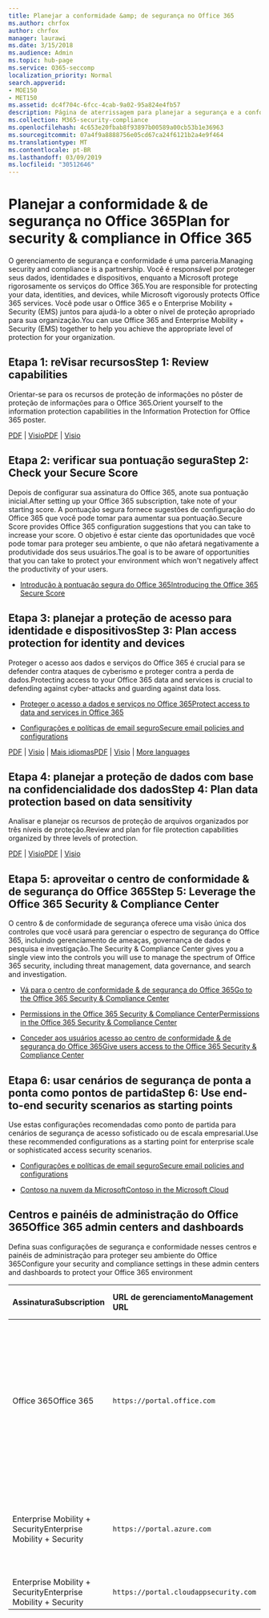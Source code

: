 ```yaml
---
title: Planejar a conformidade &amp; de segurança no Office 365
ms.author: chrfox
author: chrfox
manager: laurawi
ms.date: 3/15/2018
ms.audience: Admin
ms.topic: hub-page
ms.service: O365-seccomp
localization_priority: Normal
search.appverid:
- MOE150
- MET150
ms.assetid: dc4f704c-6fcc-4cab-9a02-95a824e4fb57
description: Página de aterrissagem para planejar a segurança e a conformidade
ms.collection: M365-security-compliance
ms.openlocfilehash: 4c653e20fbab8f93897b00589a00cb53b1e36963
ms.sourcegitcommit: 07a4f9a8888756e05cd67ca24f6121b2a4e9f464
ms.translationtype: MT
ms.contentlocale: pt-BR
ms.lasthandoff: 03/09/2019
ms.locfileid: "30512646"
---
```

# <a name="plan-for-security-amp-compliance-in-office-365"></a><span data-ttu-id="d0592-103">Planejar a conformidade &amp; de segurança no Office 365</span><span class="sxs-lookup"><span data-stu-id="d0592-103">Plan for security &amp; compliance in Office 365</span></span>

<span data-ttu-id="d0592-104">O gerenciamento de segurança e conformidade é uma parceria.</span><span class="sxs-lookup"><span data-stu-id="d0592-104">Managing security and compliance is a partnership.</span></span> <span data-ttu-id="d0592-105">Você é responsável por proteger seus dados, identidades e dispositivos, enquanto a Microsoft protege rigorosamente os serviços do Office 365.</span><span class="sxs-lookup"><span data-stu-id="d0592-105">You are responsible for protecting your data, identities, and devices, while Microsoft vigorously protects Office 365 services.</span></span> <span data-ttu-id="d0592-106">Você pode usar o Office 365 e o Enterprise Mobility + Security (EMS) juntos para ajudá-lo a obter o nível de proteção apropriado para sua organização.</span><span class="sxs-lookup"><span data-stu-id="d0592-106">You can use Office 365 and Enterprise Mobility + Security (EMS) together to help you achieve the appropriate level of protection for your organization.</span></span>
  
## <a name="step-1-review-capabilities"></a><span data-ttu-id="d0592-107">Etapa 1: reVisar recursos</span><span class="sxs-lookup"><span data-stu-id="d0592-107">Step 1: Review capabilities</span></span>

<span data-ttu-id="d0592-108">Orientar-se para os recursos de proteção de informações no pôster de proteção de informações para o Office 365.</span><span class="sxs-lookup"><span data-stu-id="d0592-108">Orient yourself to the information protection capabilities in the Information Protection for Office 365 poster.</span></span> 
  
<span data-ttu-id="d0592-109">[PDF](https://download.microsoft.com/download/2/3/D/23D91386-8349-4F7A-9470-FD5AED861F16/MSFT_cloud_architecture_informationprotection.pdf) | [Visio](https://download.microsoft.com/download/2/3/D/23D91386-8349-4F7A-9470-FD5AED861F16/MSFT_cloud_architecture_informationprotection.vsd)</span><span class="sxs-lookup"><span data-stu-id="d0592-109">[PDF](https://download.microsoft.com/download/2/3/D/23D91386-8349-4F7A-9470-FD5AED861F16/MSFT_cloud_architecture_informationprotection.pdf) | [Visio](https://download.microsoft.com/download/2/3/D/23D91386-8349-4F7A-9470-FD5AED861F16/MSFT_cloud_architecture_informationprotection.vsd)</span></span>
  
## <a name="step-2-check-your-secure-score"></a><span data-ttu-id="d0592-110">Etapa 2: verificar sua pontuação segura</span><span class="sxs-lookup"><span data-stu-id="d0592-110">Step 2: Check your Secure Score</span></span>

<span data-ttu-id="d0592-111">Depois de configurar sua assinatura do Office 365, anote sua pontuação inicial.</span><span class="sxs-lookup"><span data-stu-id="d0592-111">After setting up your Office 365 subscription, take note of your starting score.</span></span> <span data-ttu-id="d0592-112">A pontuação segura fornece sugestões de configuração do Office 365 que você pode tomar para aumentar sua pontuação.</span><span class="sxs-lookup"><span data-stu-id="d0592-112">Secure Score provides Office 365 configuration suggestions that you can take to increase your score.</span></span> <span data-ttu-id="d0592-113">O objetivo é estar ciente das oportunidades que você pode tomar para proteger seu ambiente, o que não afetará negativamente a produtividade dos seus usuários.</span><span class="sxs-lookup"><span data-stu-id="d0592-113">The goal is to be aware of opportunities that you can take to protect your environment which won't negatively affect the productivity of your users.</span></span>
  
- [<span data-ttu-id="d0592-114">Introdução à pontuação segura do Office 365</span><span class="sxs-lookup"><span data-stu-id="d0592-114">Introducing the Office 365 Secure Score</span></span>](office-365-secure-score.md)
    
## <a name="step-3-plan-access-protection-for-identity-and-devices"></a><span data-ttu-id="d0592-115">Etapa 3: planejar a proteção de acesso para identidade e dispositivos</span><span class="sxs-lookup"><span data-stu-id="d0592-115">Step 3: Plan access protection for identity and devices</span></span>

<span data-ttu-id="d0592-116">Proteger o acesso aos dados e serviços do Office 365 é crucial para se defender contra ataques de cyberismo e proteger contra a perda de dados.</span><span class="sxs-lookup"><span data-stu-id="d0592-116">Protecting access to your Office 365 data and services is crucial to defending against cyber-attacks and guarding against data loss.</span></span>
  
- [<span data-ttu-id="d0592-117">Proteger o acesso a dados e serviços no Office 365</span><span class="sxs-lookup"><span data-stu-id="d0592-117">Protect access to data and services in Office 365</span></span>](protect-access-to-data-and-services.md)
    
- [<span data-ttu-id="d0592-118">Configurações e políticas de email seguro</span><span class="sxs-lookup"><span data-stu-id="d0592-118">Secure email policies and configurations</span></span>](https://docs.microsoft.com/microsoft-365/enterprise/secure-email-recommended-policies)
    
<span data-ttu-id="d0592-119">[PDF](https://go.microsoft.com/fwlink/p/?linkid=841656) | [Visio](https://go.microsoft.com/fwlink/p/?linkid=841657) | [Mais idiomas](https://www.microsoft.com/download/details.aspx?id=55032)</span><span class="sxs-lookup"><span data-stu-id="d0592-119">[PDF](https://go.microsoft.com/fwlink/p/?linkid=841656) | [Visio](https://go.microsoft.com/fwlink/p/?linkid=841657) | [More languages](https://www.microsoft.com/download/details.aspx?id=55032)</span></span>
  
## <a name="step-4-plan-data-protection-based-on-data-sensitivity"></a><span data-ttu-id="d0592-120">Etapa 4: planejar a proteção de dados com base na confidencialidade dos dados</span><span class="sxs-lookup"><span data-stu-id="d0592-120">Step 4: Plan data protection based on data sensitivity</span></span>

<span data-ttu-id="d0592-121">Analisar e planejar os recursos de proteção de arquivos organizados por três níveis de proteção.</span><span class="sxs-lookup"><span data-stu-id="d0592-121">Review and plan for file protection capabilities organized by three levels of protection.</span></span>
  
<span data-ttu-id="d0592-122">[PDF](http://download.microsoft.com/download/7/8/9/789645A5-BD10-4541-BC33-F8D1EFF5E911/MSFT_cloud_architecture_O365%20file%20protection.pdf) | [Visio](http://download.microsoft.com/download/7/8/9/789645A5-BD10-4541-BC33-F8D1EFF5E911/MSFT_cloud_architecture_O365%20file%20protection.vsdx)</span><span class="sxs-lookup"><span data-stu-id="d0592-122">[PDF](http://download.microsoft.com/download/7/8/9/789645A5-BD10-4541-BC33-F8D1EFF5E911/MSFT_cloud_architecture_O365%20file%20protection.pdf) | [Visio](http://download.microsoft.com/download/7/8/9/789645A5-BD10-4541-BC33-F8D1EFF5E911/MSFT_cloud_architecture_O365%20file%20protection.vsdx)</span></span>
  
## <a name="step-5-leverage-the-office-365-security-amp-compliance-center"></a><span data-ttu-id="d0592-123">Etapa 5: aproveitar o centro de conformidade &amp; de segurança do Office 365</span><span class="sxs-lookup"><span data-stu-id="d0592-123">Step 5: Leverage the Office 365 Security &amp; Compliance Center</span></span>

<span data-ttu-id="d0592-124">O centro &amp; de conformidade de segurança oferece uma visão única dos controles que você usará para gerenciar o espectro de segurança do Office 365, incluindo gerenciamento de ameaças, governança de dados e pesquisa e investigação.</span><span class="sxs-lookup"><span data-stu-id="d0592-124">The Security &amp; Compliance Center gives you a single view into the controls you will use to manage the spectrum of Office 365 security, including threat management, data governance, and search and investigation.</span></span> 
  
- [<span data-ttu-id="d0592-125">Vá para o centro de conformidade &amp; de segurança do Office 365</span><span class="sxs-lookup"><span data-stu-id="d0592-125">Go to the Office 365 Security &amp; Compliance Center</span></span>](go-to-the-securitycompliance-center.md)
    
- [<span data-ttu-id="d0592-126">Permissions in the Office 365 Security &amp; Compliance Center</span><span class="sxs-lookup"><span data-stu-id="d0592-126">Permissions in the Office 365 Security &amp; Compliance Center</span></span>](permissions-in-the-security-and-compliance-center.md)
    
- [<span data-ttu-id="d0592-127">Conceder aos usuários acesso ao centro de conformidade &amp; de segurança do Office 365</span><span class="sxs-lookup"><span data-stu-id="d0592-127">Give users access to the Office 365 Security &amp; Compliance Center</span></span>](grant-access-to-the-security-and-compliance-center.md)
    
## <a name="step-6-use-end-to-end-security-scenarios-as-starting-points"></a><span data-ttu-id="d0592-128">Etapa 6: usar cenários de segurança de ponta a ponta como pontos de partida</span><span class="sxs-lookup"><span data-stu-id="d0592-128">Step 6: Use end-to-end security scenarios as starting points</span></span>

<span data-ttu-id="d0592-129">Use estas configurações recomendadas como ponto de partida para cenários de segurança de acesso sofisticado ou de escala empresarial.</span><span class="sxs-lookup"><span data-stu-id="d0592-129">Use these recommended configurations as a starting point for enterprise scale or sophisticated access security scenarios.</span></span>
  
- [<span data-ttu-id="d0592-130">Configurações e políticas de email seguro</span><span class="sxs-lookup"><span data-stu-id="d0592-130">Secure email policies and configurations</span></span>](https://docs.microsoft.com/microsoft-365/enterprise/secure-email-recommended-policies)
    
- [<span data-ttu-id="d0592-131">Contoso na nuvem da Microsoft</span><span class="sxs-lookup"><span data-stu-id="d0592-131">Contoso in the Microsoft Cloud</span></span>](http://aka.ms/cloudarchcontoso)
    
## <a name="office-365-admin-centers-and-dashboards"></a><span data-ttu-id="d0592-132">Centros e painéis de administração do Office 365</span><span class="sxs-lookup"><span data-stu-id="d0592-132">Office 365 admin centers and dashboards</span></span>

<span data-ttu-id="d0592-133">Defina suas configurações de segurança e conformidade nesses centros e painéis de administração para proteger seu ambiente do Office 365</span><span class="sxs-lookup"><span data-stu-id="d0592-133">Configure your security and compliance settings in these admin centers and dashboards to protect your Office 365 environment</span></span>
  
|<span data-ttu-id="d0592-134">**Assinatura**</span><span class="sxs-lookup"><span data-stu-id="d0592-134">**Subscription**</span></span>|<span data-ttu-id="d0592-135">**URL de gerenciamento**</span><span class="sxs-lookup"><span data-stu-id="d0592-135">**Management URL**</span></span>|<span data-ttu-id="d0592-136">**Painéis e centros de administração**</span><span class="sxs-lookup"><span data-stu-id="d0592-136">**Dashboards and admin centers**</span></span>|
|:-----|:-----|:-----|
|<span data-ttu-id="d0592-137">Office 365</span><span class="sxs-lookup"><span data-stu-id="d0592-137">Office 365</span></span>  <br/> |`https://portal.office.com`  <br/> | <span data-ttu-id="d0592-138">Centro de administração do Office 365</span><span class="sxs-lookup"><span data-stu-id="d0592-138">Office 365 admin center</span></span>  <br/>  <span data-ttu-id="d0592-139">Security &amp; Compliance Center</span><span class="sxs-lookup"><span data-stu-id="d0592-139">Security &amp; Compliance Center</span></span>  <br/>  <span data-ttu-id="d0592-140">Centro de administração do Exchange</span><span class="sxs-lookup"><span data-stu-id="d0592-140">Exchange admin center</span></span>  <br/>  <span data-ttu-id="d0592-141">Centro de administração do SharePoint e centro de administração do OneDrive for Business</span><span class="sxs-lookup"><span data-stu-id="d0592-141">SharePoint admin center and OneDrive for Business admin center</span></span>  <br/> |
|<span data-ttu-id="d0592-142">Enterprise Mobility + Security</span><span class="sxs-lookup"><span data-stu-id="d0592-142">Enterprise Mobility + Security</span></span>  <br/> |`https://portal.azure.com`  <br/> | <span data-ttu-id="d0592-143">Azure Active Directory</span><span class="sxs-lookup"><span data-stu-id="d0592-143">Azure Active Directory</span></span>  <br/>  <span data-ttu-id="d0592-144">Gerenciamento de aplicativos móveis da Microsoft</span><span class="sxs-lookup"><span data-stu-id="d0592-144">Microsoft Mobile Application Management</span></span>  <br/>  <span data-ttu-id="d0592-145">Microsoft Intune</span><span class="sxs-lookup"><span data-stu-id="d0592-145">Microsoft Intune</span></span>  <br/> |
|<span data-ttu-id="d0592-146">Enterprise Mobility + Security</span><span class="sxs-lookup"><span data-stu-id="d0592-146">Enterprise Mobility + Security</span></span>  <br/> |`https://portal.cloudappsecurity.com`  <br/> | <span data-ttu-id="d0592-147">Segurança no Aplicativo na Nuvem</span><span class="sxs-lookup"><span data-stu-id="d0592-147">Cloud App Security</span></span>  <br/> |
   

